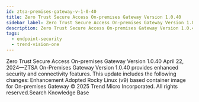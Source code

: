 ```yaml
---
id: ztsa-premises-gateway-v-1-0-40
title: Zero Trust Secure Access On-premises Gateway Version 1.0.40
sidebar_label: Zero Trust Secure Access On-premises Gateway Version 1.0.40
description: Zero Trust Secure Access On-premises Gateway Version 1.0.40
tags:
  - endpoint-security
  - trend-vision-one
---
```


 Zero Trust Secure Access On-premises Gateway Version 1.0.40 April 22, 2024—ZTSA On-Premises Gateway Version 1.0.40 provides enhanced security and connectivity features. This update includes the following changes: Enhancement Adopted Rocky Linux (v9) based container image for On-premises Gateway © 2025 Trend Micro Incorporated. All rights reserved.Search Knowledge Base